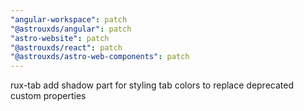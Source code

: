 ```yaml
---
"angular-workspace": patch
"@astrouxds/angular": patch
"astro-website": patch
"@astrouxds/react": patch
"@astrouxds/astro-web-components": patch
---
```


rux-tab add shadow part for styling tab colors to replace deprecated custom properties
